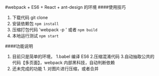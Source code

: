 #webpack + ES6 + React + ant-design 的环境
####使用技巧
  1. 下载代码  git clone 
  2. 安装依赖包  `npm install`
  3. 压缩打包代码 'webpack -p ' 或者 `npm build` 
  4. 本地运行测试 `npm start`
  
####功能说明
  1. 目前只是简单的环境，
    1.babel 编译 ES6
    2.压缩混淆代码
    3.自动抽取公共的代码【多页面】，webpack 内部黑科技，自动判断依赖
  2.  还未完成的功能
    1. 对图片进行压缩，或者合并
    
